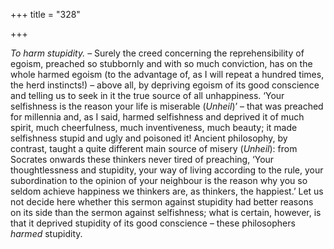 +++
title = "328"

+++

*To harm stupidity.* – Surely the creed concerning the reprehensibility of egoism, preached so stubbornly and with so much conviction, has on the whole harmed egoism \(to the advantage of, as I will repeat a hundred times, the herd instincts\!\) – above all, by depriving egoism of its good conscience and telling us to seek in it the true source of all unhappiness. ‘Your selfishness is the reason your life is miserable \(*Unheil*\)’ – that was preached for millennia and, as I said, harmed selfishness and deprived it of much spirit, much cheerfulness, much inventiveness, much beauty; it made selfishness stupid and ugly and poisoned it\! Ancient philosophy, by contrast, taught a quite different main source of misery \(*Unheil*\): from Socrates onwards these thinkers never tired of preaching, ‘Your thoughtlessness and stupidity, your way of living according to the rule, your subordination to the opinion of your neighbour is the reason why you so seldom achieve happiness we thinkers are, as thinkers, the happiest.’ Let us not decide here whether this sermon against stupidity had better reasons on its side than the sermon against selfishness; what is certain, however, is that it deprived stupidity of its good conscience – these philosophers *harmed* stupidity.


